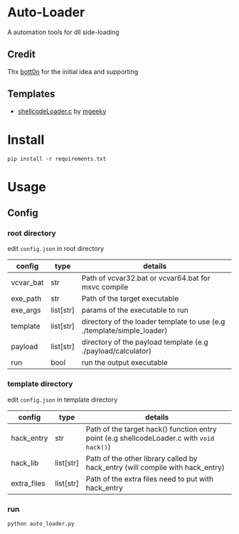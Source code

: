 # Auto-Loader
A automation tools for dll side-loading 

## Credit
Thx [bott0n](https://github.com/bott0n) for the initial idea and supporting

## Templates

- [shellcodeLoader.c](https://gist.github.com/mgeeky/5897962546ce80a630edc89f382f6439) by [mgeeky](https://github.com/mgeeky)


# Install
`pip install -r requirements.txt`

# Usage

## Config

### root directory
edit `config.json` in root directory

| config    | type      | details                                                                |
|-----------|-----------|------------------------------------------------------------------------|
| vcvar_bat | str       | Path of vcvar32.bat or vcvar64.bat for msvc compile                    |
| exe_path  | str       | Path of the target executable                                          |
| exe_args  | list[str] | params of the executable to run                                        |
| template  | list[str] | directory of the loader template to use (e.g ./template/simple_loader) |
| payload   | list[str] | directory of the payload template (e.g ./payload/calculator)           |
| run       | bool      | run the output executable                                              |

### template directory
edit `config.json` in template directory

| config      | type      | details                                                                                   |
|-------------|-----------|-------------------------------------------------------------------------------------------|
| hack_entry  | str       | Path of the target hack() function entry point (e.g shellcodeLoader.c with `void hack()`) |
| hack_lib    | list[str] | Path of the other library called by hack_entry (will compile with hack_entry)             |
| extra_files | list[str] | Path of the extra files need to put with hack_entry                                       |

### run
`python auto_loader.py`
